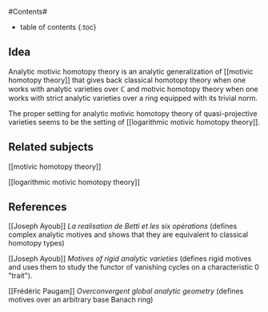 #Contents#
* table of contents
{:toc}

## Idea

Analytic motivic homotopy theory is an analytic generalization of [[motivic homotopy theory]] that gives back classical homotopy theory when one works with analytic varieties over $\mathbb{C}$ and motivic homotopy theory when one works with strict analytic varieties over a ring equipped with its trivial norm.

The proper setting for analytic motivic homotopy theory of quasi-projective varieties seems to be the setting of [[logarithmic motivic homotopy theory]].

## Related subjects

[[motivic homotopy theory]]

[[logarithmic motivic homotopy theory]]


## References

[[Joseph Ayoub]] _La realisation de Betti et les six opérations_ (defines complex analytic motives and shows that they are equivalent to classical homotopy types)

[[Joseph Ayoub]] _Motives of rigid analytic varieties_ (defines rigid motives and uses them to study the functor of vanishing cycles on a characteristic $0$ "trait").

[[Frédéric Paugam]] _Overconvergent global analytic geometry_ (defines motives over an arbitrary base Banach ring)